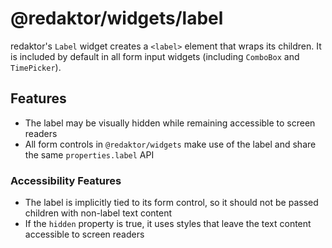 # @redaktor/widgets/label

redaktor's `Label` widget creates a `<label>` element that wraps its children. It is included by default in all form input widgets (including `ComboBox` and `TimePicker`).

## Features

- The label may be visually hidden while remaining accessible to screen readers
- All form controls in `@redaktor/widgets` make use of the label and share the same `properties.label` API

### Accessibility Features

- The label is implicitly tied to its form control, so it should not be passed children with non-label text content
- If the `hidden` property is true, it uses styles that leave the text content accessible to screen readers
